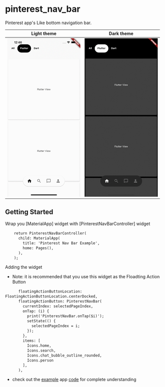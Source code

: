 # pinterest_nav_bar

Pinterest app's Like bottom navigation bar.

| Light theme | Dark theme |
|---------|----------|
|![Light theme mode video GIF](https://github.com/NeatFastro/pinterest_nav_bar/blob/main/assets/light-theme-demo.gif) | ![Dark theme mode video GIF](https://github.com/NeatFastro/pinterest_nav_bar/blob/main/assets/dark-theme-demo.gif) |

## Getting Started

Wrap you [MaterialApp] widget with [PinterestNavBarController] widget

```
    return PinterestNavBarController(
      child: MaterialApp(
        title: 'Pinterest Nav Bar Example',
        home: Pages(),
      ),
    );
```

Adding the widget

- Note: it is recommended that you use this widget as the Floadting Action Button

```
      floatingActionButtonLocation: FloatingActionButtonLocation.centerDocked,
      floatingActionButton: PinterestNavBar(
        currentIndex: selectedPageIndex,
        onTap: (i) {
          print('PinterestNavBar.onTap($i)');
          setState(() {
            selectedPageIndex = i;
          });
        },
        items: [
          Icons.home,
          Icons.search,
          Icons.chat_bubble_outline_rounded,
          Icons.person
        ],
      ),
```

- check out the [example](https://bottom-nav-bar.web.app/) app [code](https://github.com/NeatFastro/pinterest_nav_bar/tree/main/example) for complete understanding
